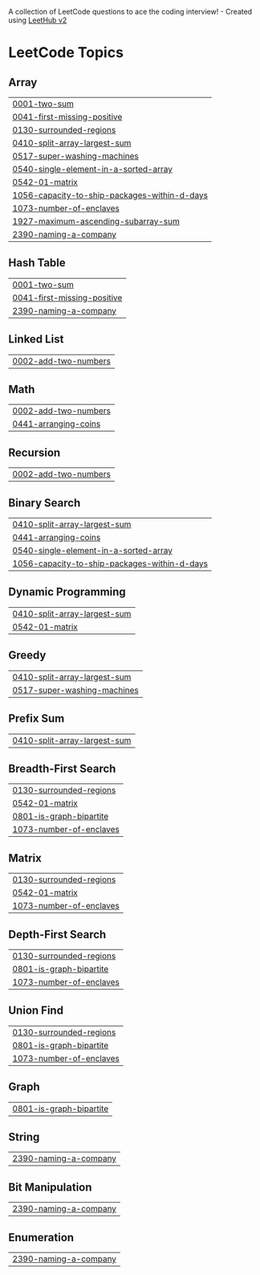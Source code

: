 A collection of LeetCode questions to ace the coding interview! - Created using [LeetHub v2](https://github.com/arunbhardwaj/LeetHub-2.0)
<!---LeetCode Topics Start-->
# LeetCode Topics
## Array
|  |
| ------- |
| [0001-two-sum](https://github.com/thakurrr-77/leetcode/tree/master/0001-two-sum) |
| [0041-first-missing-positive](https://github.com/thakurrr-77/leetcode/tree/master/0041-first-missing-positive) |
| [0130-surrounded-regions](https://github.com/thakurrr-77/leetcode/tree/master/0130-surrounded-regions) |
| [0410-split-array-largest-sum](https://github.com/thakurrr-77/leetcode/tree/master/0410-split-array-largest-sum) |
| [0517-super-washing-machines](https://github.com/thakurrr-77/leetcode/tree/master/0517-super-washing-machines) |
| [0540-single-element-in-a-sorted-array](https://github.com/thakurrr-77/leetcode/tree/master/0540-single-element-in-a-sorted-array) |
| [0542-01-matrix](https://github.com/thakurrr-77/leetcode/tree/master/0542-01-matrix) |
| [1056-capacity-to-ship-packages-within-d-days](https://github.com/thakurrr-77/leetcode/tree/master/1056-capacity-to-ship-packages-within-d-days) |
| [1073-number-of-enclaves](https://github.com/thakurrr-77/leetcode/tree/master/1073-number-of-enclaves) |
| [1927-maximum-ascending-subarray-sum](https://github.com/thakurrr-77/leetcode/tree/master/1927-maximum-ascending-subarray-sum) |
| [2390-naming-a-company](https://github.com/thakurrr-77/leetcode/tree/master/2390-naming-a-company) |
## Hash Table
|  |
| ------- |
| [0001-two-sum](https://github.com/thakurrr-77/leetcode/tree/master/0001-two-sum) |
| [0041-first-missing-positive](https://github.com/thakurrr-77/leetcode/tree/master/0041-first-missing-positive) |
| [2390-naming-a-company](https://github.com/thakurrr-77/leetcode/tree/master/2390-naming-a-company) |
## Linked List
|  |
| ------- |
| [0002-add-two-numbers](https://github.com/thakurrr-77/leetcode/tree/master/0002-add-two-numbers) |
## Math
|  |
| ------- |
| [0002-add-two-numbers](https://github.com/thakurrr-77/leetcode/tree/master/0002-add-two-numbers) |
| [0441-arranging-coins](https://github.com/thakurrr-77/leetcode/tree/master/0441-arranging-coins) |
## Recursion
|  |
| ------- |
| [0002-add-two-numbers](https://github.com/thakurrr-77/leetcode/tree/master/0002-add-two-numbers) |
## Binary Search
|  |
| ------- |
| [0410-split-array-largest-sum](https://github.com/thakurrr-77/leetcode/tree/master/0410-split-array-largest-sum) |
| [0441-arranging-coins](https://github.com/thakurrr-77/leetcode/tree/master/0441-arranging-coins) |
| [0540-single-element-in-a-sorted-array](https://github.com/thakurrr-77/leetcode/tree/master/0540-single-element-in-a-sorted-array) |
| [1056-capacity-to-ship-packages-within-d-days](https://github.com/thakurrr-77/leetcode/tree/master/1056-capacity-to-ship-packages-within-d-days) |
## Dynamic Programming
|  |
| ------- |
| [0410-split-array-largest-sum](https://github.com/thakurrr-77/leetcode/tree/master/0410-split-array-largest-sum) |
| [0542-01-matrix](https://github.com/thakurrr-77/leetcode/tree/master/0542-01-matrix) |
## Greedy
|  |
| ------- |
| [0410-split-array-largest-sum](https://github.com/thakurrr-77/leetcode/tree/master/0410-split-array-largest-sum) |
| [0517-super-washing-machines](https://github.com/thakurrr-77/leetcode/tree/master/0517-super-washing-machines) |
## Prefix Sum
|  |
| ------- |
| [0410-split-array-largest-sum](https://github.com/thakurrr-77/leetcode/tree/master/0410-split-array-largest-sum) |
## Breadth-First Search
|  |
| ------- |
| [0130-surrounded-regions](https://github.com/thakurrr-77/leetcode/tree/master/0130-surrounded-regions) |
| [0542-01-matrix](https://github.com/thakurrr-77/leetcode/tree/master/0542-01-matrix) |
| [0801-is-graph-bipartite](https://github.com/thakurrr-77/leetcode/tree/master/0801-is-graph-bipartite) |
| [1073-number-of-enclaves](https://github.com/thakurrr-77/leetcode/tree/master/1073-number-of-enclaves) |
## Matrix
|  |
| ------- |
| [0130-surrounded-regions](https://github.com/thakurrr-77/leetcode/tree/master/0130-surrounded-regions) |
| [0542-01-matrix](https://github.com/thakurrr-77/leetcode/tree/master/0542-01-matrix) |
| [1073-number-of-enclaves](https://github.com/thakurrr-77/leetcode/tree/master/1073-number-of-enclaves) |
## Depth-First Search
|  |
| ------- |
| [0130-surrounded-regions](https://github.com/thakurrr-77/leetcode/tree/master/0130-surrounded-regions) |
| [0801-is-graph-bipartite](https://github.com/thakurrr-77/leetcode/tree/master/0801-is-graph-bipartite) |
| [1073-number-of-enclaves](https://github.com/thakurrr-77/leetcode/tree/master/1073-number-of-enclaves) |
## Union Find
|  |
| ------- |
| [0130-surrounded-regions](https://github.com/thakurrr-77/leetcode/tree/master/0130-surrounded-regions) |
| [0801-is-graph-bipartite](https://github.com/thakurrr-77/leetcode/tree/master/0801-is-graph-bipartite) |
| [1073-number-of-enclaves](https://github.com/thakurrr-77/leetcode/tree/master/1073-number-of-enclaves) |
## Graph
|  |
| ------- |
| [0801-is-graph-bipartite](https://github.com/thakurrr-77/leetcode/tree/master/0801-is-graph-bipartite) |
## String
|  |
| ------- |
| [2390-naming-a-company](https://github.com/thakurrr-77/leetcode/tree/master/2390-naming-a-company) |
## Bit Manipulation
|  |
| ------- |
| [2390-naming-a-company](https://github.com/thakurrr-77/leetcode/tree/master/2390-naming-a-company) |
## Enumeration
|  |
| ------- |
| [2390-naming-a-company](https://github.com/thakurrr-77/leetcode/tree/master/2390-naming-a-company) |
<!---LeetCode Topics End-->
